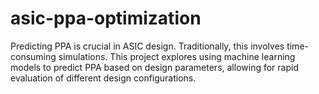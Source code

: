 # asic-ppa-optimization
Predicting PPA is crucial in ASIC design. Traditionally, this involves time-consuming simulations. This project explores using machine learning models to predict PPA based on design parameters, allowing for rapid evaluation of different design configurations.
